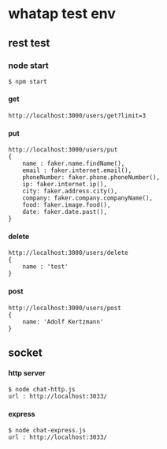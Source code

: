 # whatap test env

## rest test
### node start
```shell
$ npm start
```
#### get
```shell
http://localhost:3000/users/get?limit=3
```
#### put
```shell
http://localhost:3000/users/put
{
    name : faker.name.findName(),
    email : faker.internet.email(),
    phoneNumber: faker.phone.phoneNumber(),
    ip: faker.internet.ip(),
    city: faker.address.city(),
    company: faker.company.companyName(),
    food: faker.image.food(),
    date: faker.date.past(),
}
```
#### delete
```shell
http://localhost:3000/users/delete
{
    name : 'test'
}
```
#### post
```shell
http://localhost:3000/users/post
{
	name: 'Adolf Kertzmann'
}
```


## socket
#### http server
```shell
$ node chat-http.js
url : http://localhost:3033/
```
#### express
```shell
$ node chat-express.js
url : http://localhost:3033/
```
